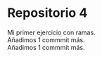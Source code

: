 # Repositorio 4  
Mi primer ejercicio con ramas.  
Añadimos 1 commmit más.  
Añadimos 1 commmit más.
